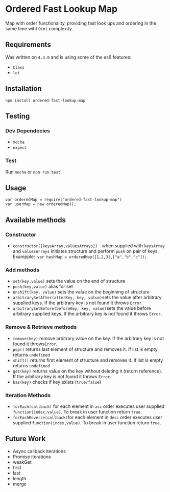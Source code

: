 # Ordered Fast Lookup Map
Map with order functionality, providing fast look ups and ordering in the same time wiht ```O(n)``` complexity. 

## Requirements
Was written on ```4.4.0``` and is using some of the es6 features:
* ```Class```
* ```let```

## Installation
```npm install ordered-fast-lookup-map```

## Testing

### Dev Dependecies
* ```mocha```
* ```expect```

### Test
Run ```mocha``` or ```npm run test```.

## Usage
```
var orderedMap = require("ordered-fast-lookup-map")
var userMap = new orderedMap();
```

## Available methods

### Constructor
* ```constructor([keysArray,valuesArrays])``` - when supplied with ```keysArray``` and ```valuesArrays``` initiates
structure and perform ```push``` on pair of keys. Exampple:``` var hashMap = orderedMap([1,2,3],["a","b","c"]);```

### Add methods
* ```set(key,value)``` sets the value on the end of structure
* ```push(key,value)``` alias for set
* ```unshift(key, value)``` sets the value on the beginning of structure
* ```arbitrarySetAfter(afterKey, key, value)```sets the value after arbitrary supplied keys. If the arbitrary key is
not found it throws ```Error```.
* ```arbitrarySetBefore(beforeKey, key, value)```sets the value before arbitrary supplied keys. If the arbitrary key is
not found it throws ```Error```.

### Remove & Retrieve methods 
* ```remove(key)``` remove arbitrary value on the key. If the arbitrary key is not found it throws```Error```.
* ```pop()``` returns last element of structure and removes it. If list is empty returns ```undefined```
* ```shift()``` returns first element of structure and removes it. If list is empty returns ```undefined```
* ```get(key)``` returns value on the key without deleting it (return reference). If the arbitrary key is not
found it throws ```Error```.
* ```has(key)``` checks if key exists (```true/false```)

### Iteration Methods
* ```forEach(callback)``` for each element in ```asc``` order executes user supplied ```function(index,value)```.
To break in user function return ```true```.
* ```forEachReverse(callback)```for each element in ```desc``` order executes user supplied ```function(index,value)```.
To break in user function return ```true```.


## Future Work
* Async callback iterations
* Promise iterations
* weakGet
* first
* last
* length
* merge
